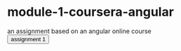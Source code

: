 # module-1-coursera-angular
an assignment based on an angular online course<br>
<a href="module1/index.html"><button>assignment 1</button></a><br>
